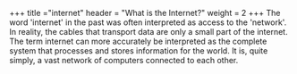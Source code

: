 +++
title ="internet"
header = "What is the Internet?"
weight = 2
+++
The word 'internet' in the past was often interpreted as access to the 'network'. In reality, the cables that transport data are only a small part of the internet. The term internet can more accurately be interpreted as the complete system that processes and stores information for the world. It is, quite simply, a vast network of computers connected to each other.

